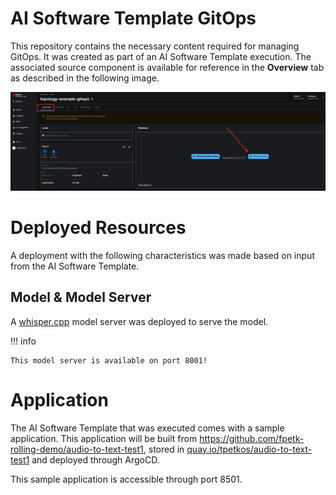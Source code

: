 # **AI Software Template GitOps**

This repository contains the necessary content required for managing GitOps. It was created as part of an AI Software Template execution. The associated source component is available for reference in the **Overview** tab as described in the following image.

![Overview Tab](./images/overview-dependency.png)

# **Deployed Resources**

A deployment with the following characteristics was made based on input from the AI Software Template.

## **Model & Model Server**

A [whisper.cpp]( https://github.com/containers/ai-lab-recipes/tree/main/model_servers/whispercpp) model server was deployed to serve the []() model.

!!! info

    This model server is available on port 8001!

# **Application**

The AI Software Template that was executed comes with a sample application. This application will be built from https://github.com/fpetk-rolling-demo/audio-to-text-test1, stored in [quay.io/tpetkos/audio-to-text-test1](https://quay.io/tpetkos/audio-to-text-test1) and deployed through ArgoCD. 

This sample application is accessible through port 8501.